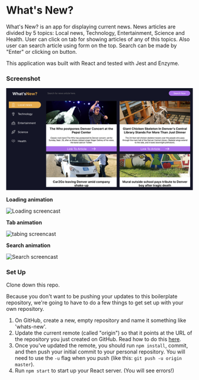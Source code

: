 # What's New?

What's New? is an app for displaying current news. News articles are divided by 5 topics: Local news, Technology, Entertainment, Science and Health. User can click on tab for showing articles of any of this topics. Also user can search article using form on the top. Search can be made by "Enter" or clicking on button.

This application was built with React and tested with Jest and Enzyme.

### Screenshot

![app screenshot](./screenshots/main-page.png)

**Loading animation**

![Loading screencast](./screenshots/loading.png)

**Tab animation**

![tabing screencast](./screenshots/tab-animation.png)

**Search animation**

![Search screencast](./screenshots/search-animation.png)

### Set Up

Clone down this repo.

Because you don't want to be pushing your updates to this boilerplate repository, we're going to have to do a few things to get set up with your own repository.

1. On GitHub, create a new, empty repository and name it something like 'whats-new'.
2. Update the current remote (called "origin") so that it points at the URL of the repository you just created on GitHub. Read how to do this [here](https://help.github.com/en/articles/changing-a-remotes-url).
3. Once you've updated the remote, you should run `npm install`, commit, and then push your initial commit to your personal repository. You will need to use the `-u` flag when you push (like this: `git push -u origin master`).
4. Run `npm start` to start up your React server. (You will see errors!)
